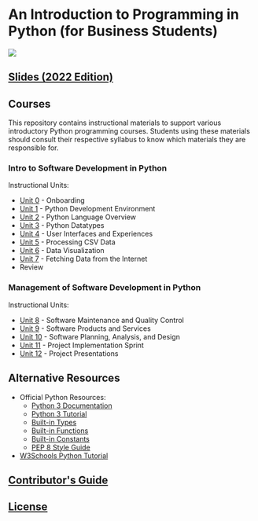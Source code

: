 # An Introduction to Programming in Python (for Business Students)

![](https://www.perforce.com/sites/default/files/image/2018-08/image-blog-enterprises-investing-python%20(2).jpg)

## [Slides (2022 Edition)](https://docs.google.com/presentation/d/1ZIjg63yVoWOyvTrkJWDhJrw9IPo2--R_ywX3Z5Rs6PQ/edit?usp=sharing)

## Courses

This repository contains instructional materials to support various introductory Python programming courses. Students using these materials should consult their respective syllabus to know which materials they are responsible for.

### Intro to Software Development in Python

Instructional Units:

  + [Unit 0](/units/unit-0.md) - Onboarding
  + [Unit 1](/units/unit-1.md) - Python Development Environment
  + [Unit 2](/units/unit-2.md) - Python Language Overview
  + [Unit 3](/units/unit-3.md) - Python Datatypes
  + [Unit 4](/units/unit-4.md) - User Interfaces and Experiences
  + [Unit 5](/units/unit-5.md) - Processing CSV Data
  + [Unit 6](/units/unit-6.md) - Data Visualization
  + [Unit 7](/units/unit-7.md) - Fetching Data from the Internet
  + Review

### Management of Software Development in Python

Instructional Units:

  + [Unit 8](/units/unit-8.md) - Software Maintenance and Quality Control
  + [Unit 9](/units/unit-9.md) - Software Products and Services
  + [Unit 10](/units/unit-10.md) - Software Planning, Analysis, and Design
  + [Unit 11](/units/unit-11.md) - Project Implementation Sprint
  + [Unit 12](/units/unit-12.md) - Project Presentations

## Alternative Resources

  + Official Python Resources:
    + [Python 3 Documentation](https://docs.python.org/3/reference/index.html)
    + [Python 3 Tutorial](https://docs.python.org/3/tutorial/index.html)
    + [Built-in Types](https://docs.python.org/3/library/stdtypes.html)
    + [Built-in Functions](https://docs.python.org/3/library/functions.html)
    + [Built-in Constants](https://docs.python.org/3/library/constants.html)
    + [PEP 8 Style Guide](https://www.python.org/dev/peps/pep-0008/)
  + [W3Schools Python Tutorial](https://www.w3schools.com/python/)

## [Contributor's Guide](/CONTRIBUTING.md)

## [License](/LICENSE.md)

